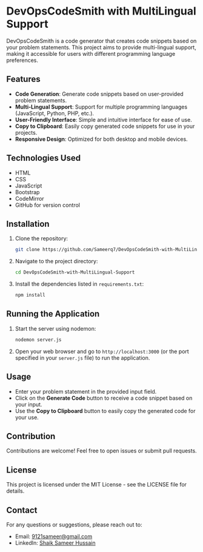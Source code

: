 # DevOpsCodeSmith with MultiLingual Support

DevOpsCodeSmith is a code generator that creates code snippets based on your problem statements. This project aims to provide multi-lingual support, making it accessible for users with different programming language preferences.

## Features

- **Code Generation**: Generate code snippets based on user-provided problem statements.
- **Multi-Lingual Support**: Support for multiple programming languages (JavaScript, Python, PHP, etc.).
- **User-Friendly Interface**: Simple and intuitive interface for ease of use.
- **Copy to Clipboard**: Easily copy generated code snippets for use in your projects.
- **Responsive Design**: Optimized for both desktop and mobile devices.

## Technologies Used

- HTML
- CSS
- JavaScript
- Bootstrap
- CodeMirror
- GitHub for version control

## Installation

1. Clone the repository:
   ```bash
   git clone https://github.com/Sameerq7/DevOpsCodeSmith-with-MultiLingual-Support.git
   ```

2. Navigate to the project directory:
   ```bash
   cd DevOpsCodeSmith-with-MultiLingual-Support

3. Install the dependencies listed in `requirements.txt`:
   ```bash
   npm install
   ```

## Running the Application

1. Start the server using nodemon:
   ```bash
   nodemon server.js
   ```

2. Open your web browser and go to `http://localhost:3000` (or the port specified in your `server.js` file) to run the application.

## Usage

- Enter your problem statement in the provided input field.
- Click on the **Generate Code** button to receive a code snippet based on your input.
- Use the **Copy to Clipboard** button to easily copy the generated code for your use.

## Contribution

Contributions are welcome! Feel free to open issues or submit pull requests.

## License

This project is licensed under the MIT License - see the LICENSE file for details.

## Contact

For any questions or suggestions, please reach out to:

- Email: [9121sameer@gmail.com](mailto:9121sameer@gmail.com)
- LinkedIn: [Shaik Sameer Hussain](https://www.linkedin.com/in/shaik-sameer-hussain-b88323250)
